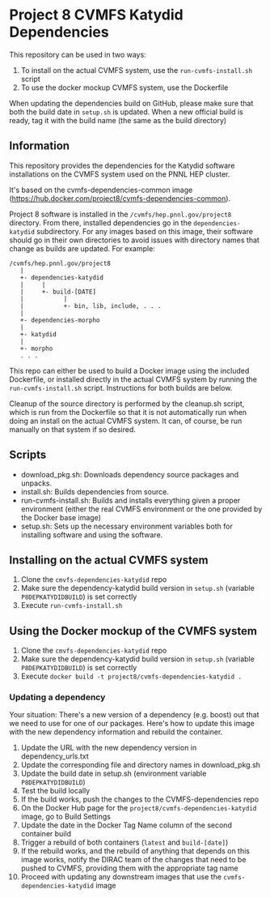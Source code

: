 # Project 8 CVMFS Katydid Dependencies

This repository can be used in two ways:

1. To install on the actual CVMFS system, use the `run-cvmfs-install.sh` script
1. To use the docker mockup CVMFS system, use the Dockerfile

When updating the dependencies build on GitHub, please make sure that both the build date in `setup.sh` is updated.  When a new official build is ready, tag it with the build name (the same as the build directory)

## Information

This repository provides the dependencies for the Katydid software installations on the CVMFS system used on the PNNL HEP cluster.

It's based on the cvmfs-dependencies-common image (https://hub.docker.com/project8/cvmfs-dependencies-common).

Project 8 software is installed in the `/cvmfs/hep.pnnl.gov/project8` directory.  From there, installed dependencies go in the `dependencies-katydid` subdirectory.  For any images based on this image, their software should go in their own directories to avoid issues with directory names that change as builds are updated.  For example:

```
/cvmfs/hep.pnnl.gov/project8
   |
   +- dependencies-katydid
   |     |
   |     +- build-[DATE]
   |           |
   |           +- bin, lib, include, . . .
   |
   +- dependencies-morpho
   |
   +- katydid
   |
   +- morpho
   . . .
```

This repo can either be used to build a Docker image using the included Dockerfile, or installed directly in the actual CVMFS system by running the `run-cvmfs-install.sh` script.  Instructions for both builds are below.

Cleanup of the source directory is performed by the cleanup.sh script, which is run from the Dockerfile so that it is not automatically run when doing an install on the actual CVMFS system.  It can, of course, be run manually on that system if so desired.

## Scripts

* download_pkg.sh: Downloads dependency source packages and unpacks.
* install.sh: Builds dependencies from source.
* run-cvmfs-install.sh: Builds and installs everything given a proper environment (either the real CVMFS environment or the one provided by the Docker base image)
* setup.sh: Sets up the necessary environment variables both for installing software and using the software.

## Installing on the actual CVMFS system

1. Clone the `cmvfs-dependencies-katydid` repo
1. Make sure the dependency-katydid build version in `setup.sh` (variable `P8DEPKATYDIDBUILD`) is set correctly
1. Execute `run-cvmfs-install.sh`

## Using the Docker mockup of the CVMFS system

1. Clone the `cmvfs-dependencies-katydid` repo
1. Make sure the dependency-katydid build version in `setup.sh` (variable `P8DEPKATYDIDBUILD`) is set correctly
1. Execute `docker build -t project8/cvmfs-dependencies-katydid .`

### Updating a dependency

Your situation: There's a new version of a dependency (e.g. boost) out that we need to use for one of our packages.  Here's how to update this image with the new dependency information and rebuild the container.

1. Update the URL with the new dependency version in dependency_urls.txt
1. Update the corresponding file and directory names in download_pkg.sh
1. Update the build date in setup.sh (environment variable `P8DEPKATYDIDBUILD`)
1. Test the build locally
1. If the build works, push the changes to the CVMFS-dependencies repo
1. On the Docker Hub page for the `project8/cvmfs-dependencies-katydid` image, go to Build Settings
1. Update the date in the Docker Tag Name column of the second container build
1. Trigger a rebuild of both containers (`latest` and `build-[date]`)
1. If the rebuild works, and the rebuild of anything that depends on this image works, notify the DIRAC team of the changes that need to be pushed to CVMFS, providing them with the appropriate tag name
1. Proceed with updating any downstream images that use the `cvmfs-dependencies-katydid` image
